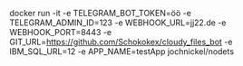 docker run -it -e TELEGRAM_BOT_TOKEN=öö -e TELEGRAM_ADMIN_ID=123 -e WEBHOOK_URL=jj22.de -e WEBHOOK_PORT=8443 -e GIT_URL=https://github.com/Schokokex/cloudy_files_bot -e IBM_SQL_URL=12 -e APP_NAME=testApp jochnickel/nodets